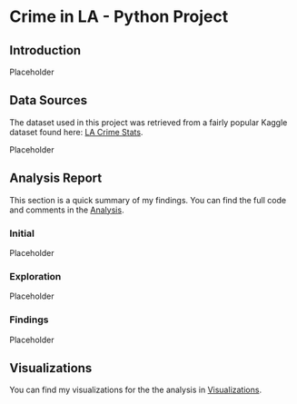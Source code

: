 # Crime in LA - Python Project
## Introduction
Placeholder

## Data Sources
The dataset used in this project was retrieved from a fairly popular Kaggle dataset found here: [LA Crime Stats](https://www.kaggle.com/datasets).

Placeholder

## Analysis Report
This section is a quick summary of my findings. You can find the full code and comments in the [Analysis](https://github.com/stgordillo/la_crime_python/blob/main/ANALYSIS.py).

### Initial
Placeholder

### Exploration
Placeholder


### Findings
Placeholder

## Visualizations
You can find my visualizations for the the analysis in [Visualizations](https://github.com/stgordillo/spotify_2023_python_project/blob/main/VISUALIZATIONS.md).
